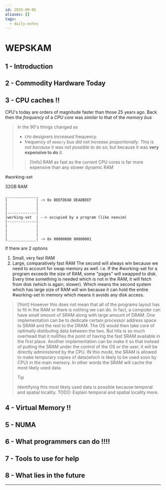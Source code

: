 ```yaml
---
id: 2025-09-05
aliases: []
tags:
  - daily-notes
---
```


# WEPSKAM

## 1 - Introduction
## 2 - Commodity Hardware Today
## 3 - CPU caches ‼️

CPU's today are orders of magnitude faster than those 25 years ago.
Back then the *frequency* of a *CPU core* was *similar* to that of the *memory bus*
> In the 90's things changed as
> - `CPU` designers *increased* frequency.
> - frequency of `memory` bus *did not increase proportionally*.
>   This is *not because* it was *not possible to do so*; but because it was **very expensive to do** it.
>
>> [!info]
>> RAM as fast as the current CPU cores is far more expensive than any slower dynamic RAM

#working-set

32GB RAM
```
_______________
|             | -> 0x BEEFDEAD DEADBEEF
|             |
|             |
|-------------|
|working-set  | --> occupied by a program (like neovim)
|-------------|
|             |
|             |
|             |
|_____________| -> 0x 00000000 00000001
```
If there are 2 options
1. Small, very fast RAM
2. Large, comparatively fast RAM
The second will always win because we need to account for swap memory as well. i.e. If the #working-set for a program exceeds the size of RAM, some "pages" will swapped to disk.
Every time something is needed which is not in the RAM, it will fetch from disk (which is again, slower).
Which means the second system which has large size of RAM will win because it can hold the entire #working-set in memory which means it avoids any disk access.

> [!hint]
> However this does not mean that all of the programs layout has to fit in the RAM or there is nothing we can do.
> In fact, a computer can have small smount of SRAM along with large amount of DRAM.
> One implementation can be to dedicate certain processor address space to SRAM and the rest to the DRAM. The OS would then take care of optimally distibuting data between the two. But htis is so much overhead that it nullifies the point of having the fast SRAM available in the first place.
> Another implementation can be make it so that instead of putting the SRAM under the control of the OS or the user, it will be directly administered by the CPU. IN this mode, the SRAM is allowed to make temporary copies of data(which is likely to be used soon by CPU) in the main memory. In other words the SRAM will cache the most likely used data.
>> [!tip]
>> Identifying this most likely used data is possible because temporal and spatial locality.
>> TODO: Explain temporal and spatial locality more.

## 4 - Virtual Memory ‼️


## 5 - NUMA


## 6 - What programmers can do ‼️‼️


## 7 - Tools to use for help


## 8 - What lies in the future


___
